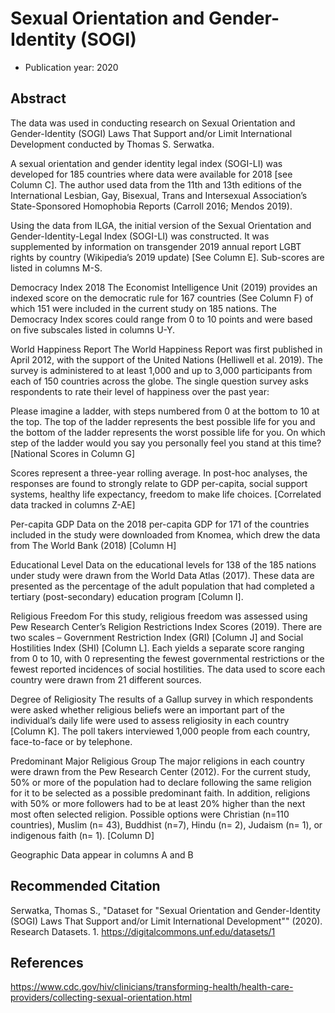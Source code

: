 
# Sexual Orientation and Gender-Identity (SOGI) 
 
- Publication year: 2020

## Abstract
 
The data was used in conducting research on Sexual Orientation and Gender-Identity (SOGI) Laws That Support and/or Limit International Development conducted by Thomas S. Serwatka.

A sexual orientation and gender identity legal index (SOGI-LI) was developed for 185 countries where data were available for 2018 [see Column C]. The author used data from the 11th and 13th editions of the International Lesbian, Gay, Bisexual, Trans and Intersexual Association’s State-Sponsored Homophobia Reports (Carroll 2016; Mendos 2019).

Using the data from ILGA, the initial version of the Sexual Orientation and Gender-Identity-Legal Index (SOGI-LI) was constructed. It was supplemented by information on transgender 2019 annual report LGBT rights by country (Wikipedia’s 2019 update) [See Column E]. Sub-scores are listed in columns M-S.

Democracy Index 2018 The Economist Intelligence Unit (2019) provides an indexed score on the democratic rule for 167 countries (See Column F) of which 151 were included in the current study on 185 nations. The Democracy Index scores could range from 0 to 10 points and were based on five subscales listed in columns U-Y.

World Happiness Report The World Happiness Report was first published in April 2012, with the support of the United Nations (Helliwell et al. 2019). The survey is administered to at least 1,000 and up to 3,000 participants from each of 150 countries across the globe. The single question survey asks respondents to rate their level of happiness over the past year:

Please imagine a ladder, with steps numbered from 0 at the bottom to 10 at the top. The top of the ladder represents the best possible life for you and the bottom of the ladder represents the worst possible life for you. On which step of the ladder would you say you personally feel you stand at this time? [National Scores in Column G]

Scores represent a three-year rolling average. In post-hoc analyses, the responses are found to strongly relate to GDP per-capita, social support systems, healthy life expectancy, freedom to make life choices. [Correlated data tracked in columns Z-AE]

Per-capita GDP Data on the 2018 per-capita GDP for 171 of the countries included in the study were downloaded from Knomea, which drew the data from The World Bank (2018) [Column H]

Educational Level Data on the educational levels for 138 of the 185 nations under study were drawn from the World Data Atlas (2017). These data are presented as the percentage of the adult population that had completed a tertiary (post-secondary) education program [Column I].

Religious Freedom For this study, religious freedom was assessed using Pew Research Center’s Religion Restrictions Index Scores (2019). There are two scales – Government Restriction Index (GRI) [Column J] and Social Hostilities Index (SHI) [Column L]. Each yields a separate score ranging from 0 to 10, with 0 representing the fewest governmental restrictions or the fewest reported incidences of social hostilities. The data used to score each country were drawn from 21 different sources.

Degree of Religiosity The results of a Gallup survey in which respondents were asked whether religious beliefs were an important part of the individual’s daily life were used to assess religiosity in each country [Column K]. The poll takers interviewed 1,000 people from each country, face-to-face or by telephone.

Predominant Major Religious Group The major religions in each country were drawn from the Pew Research Center (2012). For the current study, 50% or more of the population had to declare following the same religion for it to be selected as a possible predominant faith. In addition, religions with 50% or more followers had to be at least 20% higher than the next most often selected religion. Possible options were Christian (n=110 countries), Muslim (n= 43), Buddhist (n=7), Hindu (n= 2), Judaism (n= 1), or indigenous faith (n= 1). [Column D]

Geographic Data appear in columns A and B
 
## Recommended Citation

Serwatka, Thomas S., "Dataset for "Sexual Orientation and Gender-Identity (SOGI) Laws That Support and/or Limit International Development"" (2020). Research Datasets. 1.
https://digitalcommons.unf.edu/datasets/1

## References
https://www.cdc.gov/hiv/clinicians/transforming-health/health-care-providers/collecting-sexual-orientation.html
